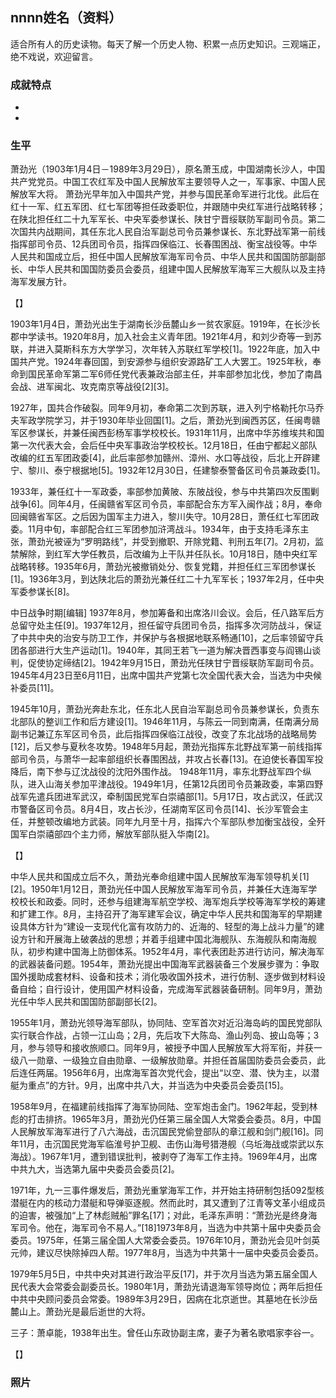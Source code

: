 ## nnnn姓名（资料）

适合所有人的历史读物。每天了解一个历史人物、积累一点历史知识。三观端正，绝不戏说，欢迎留言。  

### 成就特点

- ​
- ​


### 生平

萧劲光（1903年1月4日－1989年3月29日），原名萧玉成，中国湖南长沙人，中国共产党党员。中国工农红军及中国人民解放军主要领导人之一，军事家、中国人民解放军大将。
萧劲光早年加入中国共产党，并参与国民革命军进行北伐。此后在红十一军、红五军团、红七军团等担任政委职位，并跟随中央红军进行战略转移；在陕北担任红二十九军军长、中央军委参谋长、陕甘宁晋绥联防军副司令员。第二次国共内战期间，其任东北人民自治军副总司令员兼参谋长、东北野战军第一前线指挥部司令员、12兵团司令员，指挥四保临江、长春围困战、衡宝战役等。中华人民共和国成立后，担任中国人民解放军海军司令员、中华人民共和国国防部副部长、中华人民共和国国防委员会委员，组建中国人民解放军海军三大舰队以及主持海军发展方针。



【】

1903年1月4日，萧劲光出生于湖南长沙岳麓山乡一贫农家庭。1919年，在长沙长郡中学读书。1920年8月，加入社会主义青年团。1921年4月，和刘少奇等一到苏联，并进入莫斯科东方大学学习，次年转入苏联红军学校[1]。1922年底，加入中国共产党。1924年春回国，到安源参与组织安源路矿工人大罢工。1925年秋，奉命到国民革命军第二军6师任党代表兼政治部主任，并率部参加北伐，参加了南昌会战、进军闽北、攻克南京等战役[2][3]。



1927年，国共合作破裂。同年9月初，奉命第二次到苏联，进入列宁格勒托尔马乔夫军政学院学习，并于1930年毕业回国[1]。之后，萧劲光到闽西苏区，任闽粤赣军区参谋长，并兼任闽西彭杨军事学校校长。1931年11月，出席中华苏维埃共和国第一次代表大会，会后任中央军事政治学校校长。12月18日，任由宁都起义部队改编的红五军团政委[4]，此后率部参加赣州、漳州、水口等战役，后北上开辟建宁、黎川、泰宁根据地[5]。1932年12月30日，任建黎泰警备区司令员兼政委[1]。



1933年，兼任红十一军政委，率部参加黄陂、东陂战役，参与中共第四次反围剿战争[6]。同年4月，任闽赣省军区司令员，率部配合东方军入闽作战；8月，奉命回闽赣省军区。之后因为国军主力进入，黎川失守。10月28日，萧任红七军团政委。11月中旬，率部配合红三军团参加浒湾战斗。1934年，由于支持毛泽东主张，萧劲光被诬为“罗明路线”，并受到撤职、开除党籍、判刑五年[7]。2月初，监禁解除，到红军大学任教员，后改编为上干队并任队长。10月18日，随中央红军战略转移。1935年6月，萧劲光被撤销处分、恢复党籍，并担任红三军团参谋长[1]。1936年3月，到达陕北后的萧劲光兼任红二十九军军长；1937年2月，任中央军委参谋长[8]。



中日战争时期[编辑]
1937年8月，参加筹备和出席洛川会议。会后，任八路军后方总留守处主任[9]。1937年12月，担任留守兵团司令员，指挥多次河防战斗，保证了中共中央的治安与防卫工作，并保护与各根据地联系畅通[10]，之后率领留守兵团各部进行大生产运动[1]。1940年，其同王若飞一道为解决晋西事变与阎锡山谈判，促使协定缔结[2]。1942年9月15日，萧劲光任陕甘宁晋绥联防军副司令员。1945年4月23日至6月11日，出席中国共产党第七次全国代表大会，当选为中央候补委员[11]。



1945年10月，萧劲光奔赴东北，任东北人民自治军副总司令员兼参谋长，负责东北部队的整训工作和后方建设[1]。1946年11月，与陈云一同到南满，任南满分局副书记兼辽东军区司令员，此后指挥四保临江战役，改变了东北战场的战略局势[12]，后又参与夏秋冬攻势。1948年5月起，萧劲光指挥东北野战军第一前线指挥部司令员，与萧华一起率部组织长春围困战，并攻占长春[13]。在迫使长春国军投降后，南下参与辽沈战役的沈阳外围作战。
1948年11月，率东北野战军四个纵队，进入山海关参加平津战役。1949年1月，任第12兵团司令员兼政委，率第四野战军先遣兵团进军武汉，牵制国民党军白崇禧部[1]。5月17日，攻占武汉，任武汉市警备区司令员。8月4日，攻占长沙，任湖南军区司令员[14]、长沙军管会主任，并整顿改编地方武装。同年九月至十月，指挥六个军部队参加衡宝战役，全歼国军白崇禧部四个主力师，解放军部队挺入华南[2]。

【】

中华人民共和国成立后不久，萧劲光奉命组建中国人民解放军海军领导机关[1][2]。1950年1月12日，萧劲光任中国人民解放军海军司令员，并兼任大连海军学校校长和政委。同时，还参与组建海军航空学校、海军炮兵学校等海军学校的筹建和扩建工作。8月，主持召开了海军建军会议，确定中华人民共和国海军的早期建设具体方针为“建设一支现代化富有攻防力的、近海的、轻型的海上战斗力量”的建设方针和开展海上破袭战的思想；并着手组建中国北海舰队、东海舰队和南海舰队，初步构建中国海上防御体系。1952年4月，率代表团赴苏进行访问，解决海军的武器装备问题。1954年，萧劲光提出中国海军武器装备三个发展步骤为：争取国外援助成套材料、设备和技术；消化吸收国外技术，进行仿制、逐步做到材料设备自给；自行设计，使用国产材料设备，完成海军武器装备研制。同年9月，萧劲光任中华人民共和国国防部副部长[2]。

1955年1月，萧劲光领导海军部队，协同陆、空军首次对近沿海岛屿的国民党部队实行联合作战，占领一江山岛；2月，先后攻下大陈岛、渔山列岛、披山岛等；3月，参与领导和接收旅顺口。同年9月，被授予中国人民解放军大将军衔，并获一级八一勋章、一级独立自由勋章、一级解放勋章。并担任首届国防委员会委员，此后连任两届。1956年6月，出席海军首次党代会，提出“以空、潜、快为主，以潜艇为重点”的方针。9月，出席中共八大，并当选为中央委员会委员[15]。

1958年9月，在福建前线指挥了海军协同陆、空军炮击金门。1962年起，受到林彪的打击排挤。1965年3月，萧劲光仍任第三届全国人大常委会委员。8月，中国人民解放军海军进行了八六海战，击沉国民党偷登部队的章江舰和剑门舰[16]。同年11月，击沉国民党海军临淮号护卫舰、击伤山海号猎港舰（乌坵海战或崇武以东海战）。1967年1月，遭到错误批判，被剥夺了海军工作主持。1969年4月，出席中共九大，当选第九届中央委员会委员[2]。

1971年，九一三事件爆发后，萧劲光重掌海军工作，并开始主持研制包括092型核潜艇在内的核动力潜艇和导弹驱逐舰。然而此时，其又遭到了江青等文革小组成员的迫害，被强加“上了林彪贼船”罪名[17]；对此，毛泽东声明：“萧劲光是终身海军司令。他在，海军司令不易人。”[18]1973年8月，当选为中共第十届中央委员会委员。1975年，任第三届全国人大常委会委员。1976年10月，萧劲光会见叶剑英元帅，建议尽快除掉四人帮。1977年8月，当选为中共第十一届中央委员会委员。

1979年5月5日，中共中央对其进行政治平反[17]，并于次月当选为第五届全国人民代表大会常委会副委员长。1980年1月，萧劲光请退海军领导岗位；两年后担任中共中央顾问委员会常委。1989年3月29日，因病在北京逝世。其墓地在长沙岳麓山上。萧劲光是最后逝世的大将。





三子：萧卓能，1938年出生。曾任山东政协副主席，妻子为著名歌唱家李谷一。



【】

### 照片

